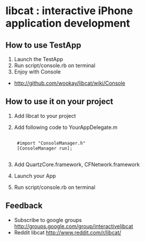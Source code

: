 libcat : interactive iPhone application development
===================================================


How to use TestApp
------------------
1. Launch the TestApp
2. Run script/console.rb on terminal
3. Enjoy with Console
  * <http://github.com/wookay/libcat/wiki/Console>


How to use it on your project
-----------------------------
1. Add libcat to your project
2. Add following code to YourAppDelegate.m

    <code>
	#import "ConsoleManager.h"
	[ConsoleManager run];
    </code>

3. Add QuartzCore.framework, CFNetwork.framework
4. Launch your App
5. Run script/console.rb on terminal


Feedback
--------
 * Subscribe to google groups <http://groups.google.com/group/interactivelibcat>
 * Reddit libcat <http://www.reddit.com/r/libcat/>
